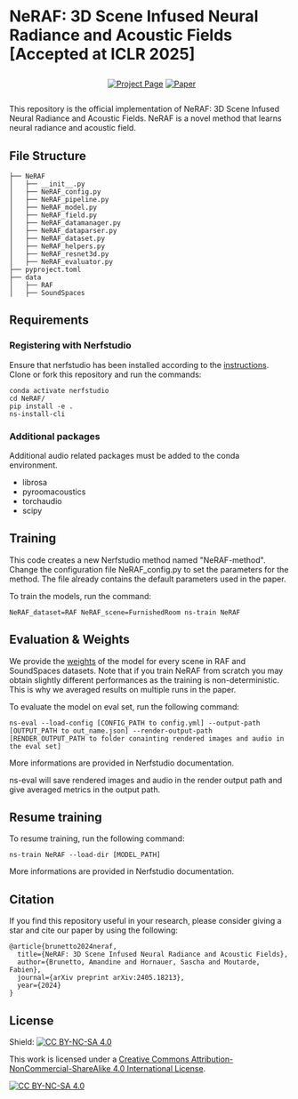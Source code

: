 # NeRAF: 3D Scene Infused Neural Radiance and Acoustic Fields [Accepted at ICLR 2025]

<p align="center" style="margin: 2em auto;">
    <a href='https://amandinebtto.github.io/NeRAF' style='padding-left: 0.5rem;'><img src='https://img.shields.io/badge/NeRAF-Project_page-orange?style=flat&logo=github&logoColor=orange' alt='Project Page'></a>
    <a href='https://arxiv.org/abs/2405.18213'><img src='https://img.shields.io/badge/arXiv-Paper-red?style=flat&logo=arXiv&logoColor=green' alt='Paper'></a>
</p>

This repository is the official implementation of NeRAF: 3D Scene Infused Neural Radiance and Acoustic Fields.
NeRAF is a novel method that learns neural radiance and acoustic field. 

## File Structure
```
├── NeRAF
│   ├── __init__.py
│   ├── NeRAF_config.py
│   ├── NeRAF_pipeline.py 
│   ├── NeRAF_model.py 
│   ├── NeRAF_field.py 
│   ├── NeRAF_datamanager.py 
│   ├── NeRAF_dataparser.py 
│   ├── NeRAF_dataset.py 
│   ├── NeRAF_helpers.py 
│   ├── NeRAF_resnet3d.py
│   ├── NeRAF_evaluator.py
├── pyproject.toml
├── data
│   ├── RAF
│   ├── SoundSpaces
```

## Requirements 
### Registering with Nerfstudio
Ensure that nerfstudio has been installed according to the [instructions](https://docs.nerf.studio/en/latest/quickstart/installation.html). Clone or fork this repository and run the commands:

```
conda activate nerfstudio
cd NeRAF/
pip install -e .
ns-install-cli
```

### Additional packages
Additional audio related packages must be added to the conda environment.
- librosa 
- pyroomacoustics
- torchaudio
- scipy

## Training
This code creates a new Nerfstudio method named "NeRAF-method". 
Change the configuration file NeRAF_config.py to set the parameters for the method.
The file already contains the default parameters used in the paper.

To train the models, run the command:
```
NeRAF_dataset=RAF NeRAF_scene=FurnishedRoom ns-train NeRAF 
```

## Evaluation & Weights
We provide the [weights](https://univpsl-my.sharepoint.com/:f:/g/personal/amandine_brunetto_minesparis_psl_eu/EnBwmOmNIUxNiTwKT_-eKhwBhtIlk5z5v6yWPXjCmnjsLw?e=CbQGZL) of the model for every scene in RAF and SoundSpaces datasets.
Note that if you train NeRAF from scratch you may obtain slightly different performances as the training is non-deterministic. This is why we averaged results on multiple runs in the paper. 

To evaluate the model on eval set, run the following command:
```
ns-eval --load-config [CONFIG_PATH to config.yml] --output-path [OUTPUT_PATH to out_name.json] --render-output-path [RENDER_OUTPUT_PATH to folder conainting rendered images and audio in the eval set]
```
More informations are provided in Nerfstudio documentation. 

ns-eval will save rendered images and audio in the render output path and give averaged metrics in the output path. 


## Resume training 
To resume training, run the following command:
```
ns-train NeRAF --load-dir [MODEL_PATH]
```
More informations are provided in Nerfstudio documentation. 

## Citation 
If you find this repository useful in your research, please consider giving a star and cite our paper by using the following: 

```
@article{brunetto2024neraf,
  title={NeRAF: 3D Scene Infused Neural Radiance and Acoustic Fields},
  author={Brunetto, Amandine and Hornauer, Sascha and Moutarde, Fabien},
  journal={arXiv preprint arXiv:2405.18213},
  year={2024}
}
```

## License
Shield: [![CC BY-NC-SA 4.0][cc-by-nc-sa-shield]][cc-by-nc-sa]

This work is licensed under a
[Creative Commons Attribution-NonCommercial-ShareAlike 4.0 International License][cc-by-nc-sa].

[![CC BY-NC-SA 4.0][cc-by-nc-sa-image]][cc-by-nc-sa]

[cc-by-nc-sa]: http://creativecommons.org/licenses/by-nc-sa/4.0/
[cc-by-nc-sa-image]: https://licensebuttons.net/l/by-nc-sa/4.0/88x31.png
[cc-by-nc-sa-shield]: https://img.shields.io/badge/License-CC%20BY--NC--SA%204.0-lightgrey.svg
